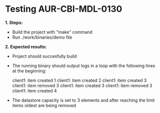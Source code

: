# Testing AUR-CBI-MDL-0130

**1. Steps:**

* Build the project with "make" command
* Run ./work/binaries/demo file

**2. Expected results:**

* Project should succesfully build
* The running binary should output logs in a loop with the following lines at the beginning:

    client1: item created 1
    client1: item created 2
    client1: item created 3
    client1: item removed 3
    client1: item created 3
    client1: item removed 3
    client1: item created 4

* The datastore capacity is set to 3 elements and after reaching the limit items oldest are being removed
